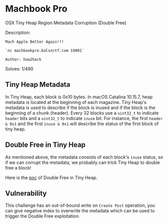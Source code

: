 # Machbook Pro

OSX Tiny Heap Region Metadata Corruption (Double Free)

Description:

```
Mach Apple Better Again!!!

`nc machbookpro.balsnctf.com 19091`

Author: how2hack
```

Solves: 1/490

## Tiny Heap Metadata

In Tiny Heap, each block is 0x10 bytes. In macOS Catalina 10.15.7, heap metadata is located at the beginning of each magazine. Tiny Heap's metadata is used to describe if the block is inused and if the block is the beginning of a chunk (header). Every 32 blocks use a `uint32_t` to indicate `header` bits and a `uint32_t` to indicate `inuse` bit. For instance, the first `header & 0x1` and the first `inuse & 0x1` will describe the status of the first block of tiny heap.

## Double Free in Tiny Heap

As mentioned above, the metadata consists of each block's `inuse` status, so if we can corrupt the metadata, we probably can trick Tiny Heap to double free a block!

Here is the [poc](./doublefree_poc.c) of Double Free in Tiny Heap.

## Vulnerability

This challenge has an out-of-bound write on `Create Post` operation, you can give negative index to overwrite the metadata which can be used to trigger the Double Free exploitation.


